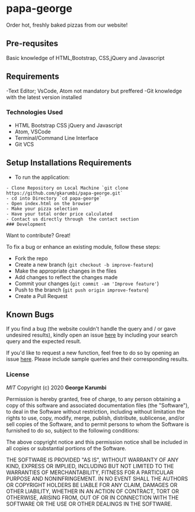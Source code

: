 # papa-george

Order hot, freshly baked pizzas from our website!


## Pre-requsites
Basic knowledge of HTML,Bootstrap, CSS,jQuery and Javascript

## Requirements
-Text Editor;  VsCode, Atom not mandatory but preffered
-Git knowledge with the latest version installed

### Technologies Used
- HTML Bootstrap CSS jQuery and Javascript
- Atom, VSCode
- Terminal/Command Line Interface
- Git VCS

## Setup Installations Requirements
   * To run the application:

    - Clone Repository on Local Machine `git clone https://github.com/gkarumbi/papa-george.git`
    - cd into Directory `cd papa-george`
    - Open index.html on the browser
    - Make your pizza selection 
    - Have your total order price calculated
    - Contact us directly through  the contact section
    ### Development

Want to contribute? Great!

To fix a bug or enhance an existing module, follow these steps:

- Fork the repo
- Create a new branch (`git checkout -b improve-feature`)
- Make the appropriate changes in the files
- Add changes to reflect the changes made
- Commit your changes (`git commit -am 'Improve feature'`)
- Push to the branch (`git push origin improve-feature`)
- Create a Pull Request

## Known Bugs


If you find a bug (the website couldn't handle the query and / or gave undesired results), kindly open an issue [here](https://github.com/gkarumbi/papa-george/issues/new) by including your search query and the expected result.

If you'd like to request a new function, feel free to do so by opening an issue [here](https://github.com/gkarumbi/papa-george/issues/new). Please include sample queries and their corresponding results.

### License

*MIT*
Copyright (c) 2020 **George Karumbi**

Permission is hereby granted, free of charge, to any person obtaining a copy of this software and associated documentation files (the "Software"), to deal in the Software without restriction, including without limitation the rights to use, copy, modify, merge, publish, distribute, sublicense, and/or sell copies of the Software, and to permit persons to whom the Software is furnished to do so, subject to the following conditions:

The above copyright notice and this permission notice shall be included in all copies or substantial portions of the Software.

THE SOFTWARE IS PROVIDED "AS IS", WITHOUT WARRANTY OF ANY KIND, EXPRESS OR IMPLIED, INCLUDING BUT NOT LIMITED TO THE WARRANTIES OF MERCHANTABILITY, FITNESS FOR A PARTICULAR PURPOSE AND NONINFRINGEMENT. IN NO EVENT SHALL THE AUTHORS OR COPYRIGHT HOLDERS BE LIABLE FOR ANY CLAIM, DAMAGES OR OTHER LIABILITY, WHETHER IN AN ACTION OF CONTRACT, TORT OR OTHERWISE, ARISING FROM, OUT OF OR IN CONNECTION WITH THE SOFTWARE OR THE USE OR OTHER DEALINGS IN THE SOFTWARE.
